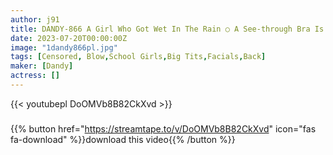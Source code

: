 ```yaml
---
author: j91
title: DANDY-866 A Girl Who Got Wet In The Rain ○ A See-through Bra Is Too Erotic! ! I Will Unconsciously Tempt You, So I Will Start Fir Tree Immediately
date: 2023-07-20T00:00:00Z
image: "1dandy866pl.jpg"
tags: [Censored, Blow,School Girls,Big Tits,Facials,Back]
maker: [Dandy]
actress: []
---
```



{{< youtubepl DoOMVb8B82CkXvd >}}
###

{{% button href="https://streamtape.to/v/DoOMVb8B82CkXvd" icon="fas fa-download" %}}download this video{{% /button %}}
